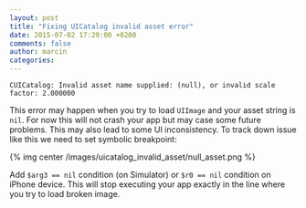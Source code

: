 ```yaml
---
layout: post
title: "Fixing UICatalog invalid asset error"
date: 2015-07-02 17:29:00 +0200
comments: false
author: marcin
categories: 
---
```


```
CUICatalog: Invalid asset name supplied: (null), or invalid scale factor: 2.000000
```
This error may happen when you try to load `UIImage` and your asset string is `nil`. For now this will not crash your app but may case some future problems. This may also lead to some UI inconsistency. To track down issue like this we need to set symbolic breakpoint:

{% img center /images/uicatalog_invalid_asset/null_asset.png %}  

Add `$arg3 == nil` condition (on Simulator) or `$r0 == nil` condition on iPhone device. This will stop executing your app exactly in the line where you try to load broken image.
